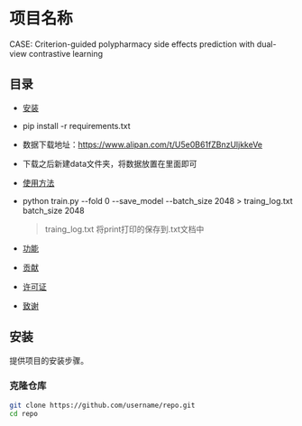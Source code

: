 # 项目名称
CASE: Criterion-guided polypharmacy side effects prediction with dual-view contrastive learning



## 目录

- [安装](#安装)
- pip install -r requirements.txt
- 数据下载地址：https://www.alipan.com/t/U5e0B61fZBnzUljkkeVe
- 下载之后新建data文件夹，将数据放置在里面即可

- [使用方法](#使用方法)
- python train.py --fold 0 --save_model --batch_size 2048 > traing_log.txt
    batch_size 2048 
    > traing_log.txt 将print打印的保存到.txt文档中
- [功能](#功能)
- [贡献](#贡献)
- [许可证](#许可证)
- [致谢](#致谢)

## 安装

提供项目的安装步骤。

### 克隆仓库

```sh
git clone https://github.com/username/repo.git
cd repo
